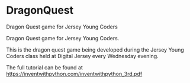 # DragonQuest
Dragon Quest game for Jersey Young Coders

Dragon Quest game for Jersey Young Coders.

This is the dragon quest game being developed during the Jersey Young Coders class held at Digital Jersey every Wednesday evening.

The full tutorial can be found at https://inventwithpython.com/inventwithpython_3rd.pdf
